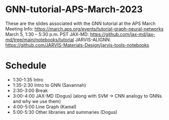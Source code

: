 # GNN-tutorial-APS-March-2023
These are the slides associated with the GNN tutorial at the APS March Meeting
Info: https://march.aps.org/events/tutorial-graph-neural-networks
March 5, 1:30 – 5:30 p.m. PST
JAX-MD:  https://github.com/jax-md/jax-md/tree/main/notebooks/tutorial
JARVIS-ALIGNN: https://github.com/JARVIS-Materials-Design/jarvis-tools-notebooks



# Schedule
- 1:30-1:35 Intro
- 1:35-2:30 Intro to GNN (Savannah)
- 2:30-3:00  Break
- 3:00-4:00 JAX-MD (Dogus) (along with SVM -> CNN analogy to GNNs and why we use them)
- 4:00-5:00 Line Graph (Kamal)
- 5:00-5:30 Other libraries and summaries (Dogus)
